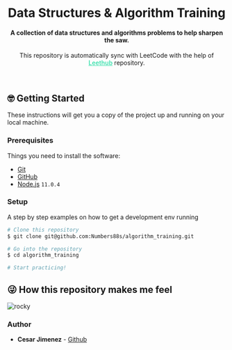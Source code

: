 <h1 align="center">
  <br>
	Data Structures & Algorithm Training
  <br>
</h1>

<h4 align="center">A collection of data structures and algorithms problems to help sharpen the saw.</h4>

<p align="center">This repository is automatically sync with LeetCode with the help of 
<a style="color:#42e2b0;font-weight:600;" href="https://github.com/Numbers88s/LeetHub">Leethub</a> repository.
 </p>
<br>

## 🤓 Getting Started

These instructions will get you a copy of the project up and running on your local machine.

### Prerequisites

Things you need to install the software:

* [Git](https://git-scm.com/)
* [GitHub](https://github.com/momentum-lab/momentum)
* [Node.js](nodejs.org) `11.0.4`

### Setup

A step by step examples on how to get a development env running

```bash
# Clone this repository
$ git clone git@github.com:Numbers88s/algorithm_training.git

# Go into the repository
$ cd algorithm_training

# Start practicing!

```

## 😜 How this repository makes me feel 

![rocky](https://media.giphy.com/media/1iTIr8gNil623qNO/giphy.gif)


### Author

* **Cesar Jimenez** - [Github](https://github.com/Numbers88s)
